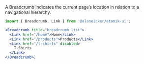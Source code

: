 A Breadcrumb indicates the current page’s location in relation to a navigational hierarchy.

```jsx
import { Breadcrumb, Link } from '@alaneicker/atomik-ui';

<Breadcrumb title="breadcrumb list">
  <Link href="/home">Home</Link>
  <Link href="/products">Products</Link>
  <Link href="/t-shirts" disabled>
    T-Shirts
  </Link>
</Breadcrumb>;
```
